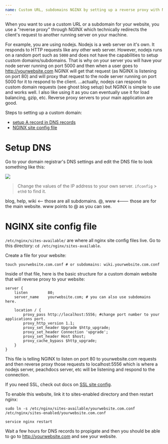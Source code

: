 ```yaml
---
name: Custom URL, subdomains NGINX by setting up a reverse proxy with NGINX
---
```


When you want to use a custom URL or a subdomain for your website, you use a "reverse proxy" through NGINX which technically redirects the client's request to another running server on your machine.

For example, you are using nodejs. Nodejs is a web server on it's own. It responds to HTTP requests like any other web server. However, nodejs runs on a random port such as `5000` and does not have the capabilities to setup custom domains/subdomains. That is why on your server you will have your node server running on port 5000 and then when a user goes to http://yourwebsite.com NGINX will get that request (as NGINX is listening on port 80) and will proxy that request to the node server running on port 5000 for it to respond to the client.
...actually, nodejs can respond to custom domain requests (see ghost blog setup) but NGINX is simple to use and works well. I also like using it as you can eventually use it for load balancing, gzip, etc. Reverse proxy servers to your main application are good.

Steps to setting up a custom domain:

* [setup A record in DNS records](#setup-dns)
* [NGINX site config file](#nginx-site-config-file)


# Setup DNS

Go to your domain registrar's DNS settings and edit the DNS file to look something like this:

![](/docs/images/dns_custom_domain.png)
> Change the values of the IP address to your own server. `ifconfig` > `eth0` to find it.

blog, help, wiki <-- those are all subdomains.
@, www <--- those are for the main website. www points to @ as you can see.

# NGINX site config file

`/etc/nginx/sites-available/` are where all nginx site config files live. Go to this directory: `cd /etc/nginx/sites-available`.

Create a file for your website:
```
touch yourwebsite.com.conf # or subdomains: wiki.yourwebsite.com.conf
```

Inside of that file, here is the basic structure for a custom domain website that will reverse proxy to your website:
```
server {
    listen         80;
    server_name    yourwebsite.com; # you can also use subdomains here.

    location / {
        proxy_pass http://localhost:5556; #change port number to your applications port.
        proxy_http_version 1.1;
        proxy_set_header Upgrade $http_upgrade;
        proxy_set_header Connection 'upgrade';
        proxy_set_header Host $host;
        proxy_cache_bypass $http_upgrade;
    }
}
```
This file is telling NGINX to listen on port 80 to yourwebsite.com requests and then reverse proxy those requests to localhost:5556 which is where a nodejs server, peachdocs server, etc will be listening and respond to the connection.

If you need SSL, check out docs on [SSL site config]('ssl').

To enable this website, link it to sites-enabled directory and then restart nginx:
```
sudo ln -s /etc/nginx/sites-available/yourwebsite.com.conf /etc/nginx/sites-enabled/yourwebsite.com.conf

service nginx restart
```
Wait a few hours for DNS records to propigate and then you should be able to go to http://yourwebsite.com and see your website.
